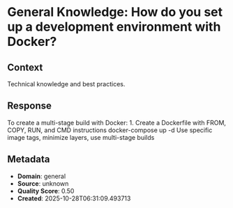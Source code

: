 # General Knowledge: How do you set up a development environment with Docker?

## Context
Technical knowledge and best practices.

## Response
To create a multi-stage build with Docker: 1. Create a Dockerfile with FROM, COPY, RUN, and CMD instructions docker-compose up -d Use specific image tags, minimize layers, use multi-stage builds

## Metadata
- **Domain**: general
- **Source**: unknown
- **Quality Score**: 0.50
- **Created**: 2025-10-28T06:31:09.493713